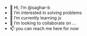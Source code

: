 - 👋 Hi, I’m @saghar-b
- 👀 I’m interested in solving problems
- 🌱 I’m currently learning js
- 💞️ I’m looking to collaborate on ...
- 📫 you can reach me here for now

<!---
saghar-b/saghar-b is a ✨ special ✨ repository because its `README.md` (this file) appears on your GitHub profile.
You can click the Preview link to take a look at your changes.
--->

